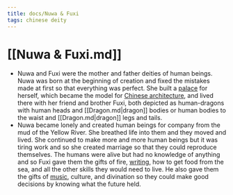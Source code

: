```yaml
---
title: docs/Nuwa & Fuxi
tags: chinese deity
---
```


# [[Nuwa & Fuxi.md]]
- Nuwa and Fuxi were the mother and father deities of human beings. Nuwa was born at the beginning of creation and fixed the mistakes made at first so that everything was perfect. She built a [palace](https://www.worldhistory.org/disambiguation/palace/) for herself, which became the model for [Chinese architecture](https://www.worldhistory.org/Chinese_Architecture/), and lived there with her friend and brother Fuxi, both depicted as human-dragons with human heads and [[Dragon.md|dragon]] bodies or human bodies to the waist and [[Dragon.md|dragon]] legs and tails.
- Nuwa became lonely and created human beings for company from the mud of the Yellow River. She breathed life into them and they moved and lived. She continued to make more and more human beings but it was tiring work and so she created marriage so that they could reproduce themselves. The humans were alive but had no knowledge of anything and so Fuxi gave them the gifts of fire, [writing](https://www.worldhistory.org/writing/), how to get food from the sea, and all the other skills they would need to live. He also gave them the gifts of [music](https://www.worldhistory.org/disambiguation/Music/), culture, and divination so they could make good decisions by knowing what the future held.